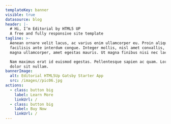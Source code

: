 ```yaml
---
templateKey: banner
visible: true
datasource: blog
header: |-
  # Hi, I’m Editorial by HTML5 UP
  A free and fully responsive site template
tagline: >-
  Aenean ornare velit lacus, ac varius enim ullamcorper eu. Proin aliquam
  facilisis ante interdum congue. Integer mollis, nisl amet convallis, porttitor
  magna ullamcorper, amet egestas mauris. Ut magna finibus nisi nec lacinia. 

  Nam maximus erat id euismod egestas. Pellentesque sapien ac quam. Lorem ipsum
  dolor sit nullam.  
bannerImage:
  alt: Editorial HTML5Up Gatsby Starter App
  src: /images//pic06.jpg
actions:
  - class: button big
    label: Learn More
    linkUrl: /
  - class: button big
    label: Buy Now
    linkUrl: /
---
```


